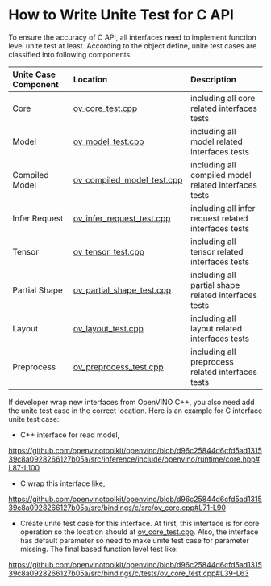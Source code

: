 # How to Write Unite Test for C API

To ensure the accuracy of C API, all interfaces need to implement function level unite test at least. According to the object define, unite test cases are classified into following components:

| Unite Case Component | Location | Description |
|:---     |:---   |:---
|Core|[ov_core_test.cpp](../tests/ov_core_test.cpp)| including all core related interfaces tests
|Model|[ov_model_test.cpp](../tests/ov_model_test.cpp)| including all model related interfaces tests
|Compiled Model|[ov_compiled_model_test.cpp](../tests/ov_compiled_model_test.cpp)| including all compiled model related interfaces tests
|Infer Request|[ov_infer_request_test.cpp](../tests/ov_infer_request_test.cpp)| including all infer request related interfaces tests
|Tensor|[ov_tensor_test.cpp](../tests/ov_tensor_test.cpp)| including all tensor related interfaces tests
|Partial Shape|[ov_partial_shape_test.cpp](../tests/ov_partial_shape_test.cpp)| including all partial shape related interfaces tests
|Layout|[ov_layout_test.cpp](../tests/ov_layout_test.cpp)| including all layout related interfaces tests
|Preprocess|[ov_preprocess_test.cpp](../tests/ov_preprocess_test.cpp)| including all preprocess related interfaces tests


If developer wrap new interfaces from OpenVINO C++, you also need add the unite test case in the correct location.
Here is an example for C interface unite test case:
* C++ interface for read model,

https://github.com/openvinotoolkit/openvino/blob/d96c25844d6cfd5ad131539c8a0928266127b05a/src/inference/include/openvino/runtime/core.hpp#L87-L100 

* C wrap this interface like,

https://github.com/openvinotoolkit/openvino/blob/d96c25844d6cfd5ad131539c8a0928266127b05a/src/bindings/c/src/ov_core.cpp#L71-L90

* Create unite test case for this interface. At first, this interface is for core operation so the location should at [ov_core_test.cpp](../tests/ov_core_test.cpp). Also, the interface has default parameter so need to make unite test case for parameter missing. The final based function level test like:

https://github.com/openvinotoolkit/openvino/blob/d96c25844d6cfd5ad131539c8a0928266127b05a/src/bindings/c/tests/ov_core_test.cpp#L39-L63




